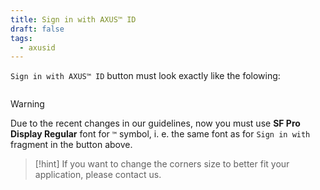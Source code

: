 ```yaml
---
title: Sign in with AXUS™ ID
draft: false
tags:
  - axusid
---
```

`Sign in with AXUS™ ID` button must look exactly like the folowing:

<figure><img src="https://1409696131-files.gitbook.io/~/files/v0/b/gitbook-x-prod.appspot.com/o/spaces%2Fnu2Qwl6LoKi8JVW5HZG4%2Fuploads%2FSu90LWXdlBhVSEPH8x7z%2Fimage.png?alt=media&#x26;token=e0d38920-6d08-4dd7-924a-6bfa59ccd240" alt=""><figcaption></figcaption></figure>

> [!warning]
> Due to the recent changes in our guidelines, now you must use **SF Pro Display Regular** font for `™` symbol, i. e. the same font as for `Sign in with` fragment in the button above.

> [!hint]
> If you want to change the corners size to better fit your application, please contact us.
